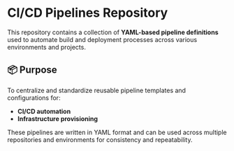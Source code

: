 # CI/CD Pipelines Repository

This repository contains a collection of **YAML-based pipeline definitions** used to automate build and deployment processes across various environments and projects.

## 📦 Purpose

To centralize and standardize reusable pipeline templates and configurations for:

- **CI/CD automation**
- **Infrastructure provisioning**

These pipelines are written in YAML format and can be used across multiple repositories and environments for consistency and repeatability.


